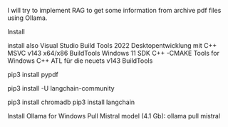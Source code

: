 I will try to implement RAG to get some information from archive pdf files using Ollama.

Install

install also Visual Studio Build Tools 2022
	Desktopentwicklung mit C++
		MSVC v143 x64/x86 BuildTools
		Windows 11 SDK
		C++ -CMAKE Tools for Windows
		C++ ATL für die neuets v143 BuildTools

pip3 install pypdf

pip3 install -U langchain-community

pip3 install chromadb
pip3 install langchain


Install Ollama for Windows
	Pull Mistral model (4.1 Gb): ollama pull mistral 
